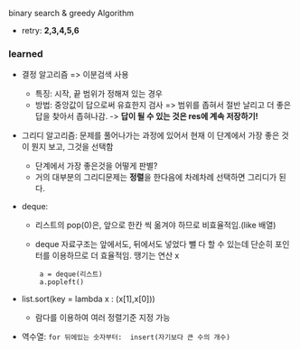 binary search & greedy Algorithm

* retry: **2,3,4,5,6**

### learned
*    결정 알고리즘 => 이분검색 사용
      *    특징: 시작, 끝 범위가 정해져 있는 경우
      * 방법: 중앙값이 답으로써 유효한지 검사 => 범위를 좁혀서 절반 날리고 더 좋은 답을 찾아서 좁혀나감. 
      -> **답이 될 수 있는 것은 res에 계속 저장하기!**
      
* 그리디 알고리즘: 문제를 풀어나가는 과정에 있어서 현재 이 단계에서 가장 좋은 것이 뭔지 보고, 그것을 선택함
     - 단계에서 가장 좋은것을 어떻게 판별?
     - 거의 대부분의 그리디문제는 **정렬**을 한다음에 차례차례 선택하면 그리디가 된다.
     
* deque:
     - 리스트의 pop(0)은, 앞으로 한칸 씩 옮겨야 하므로 비효율적임.(like 배열)
    - deque 자료구조는 앞에서도, 뒤에서도 넣었다 뺄 다 할 수 있는데 단순히 포인터를 이용하므로 더 효율적임. 땡기는 연산 x

         ``` from collections import deque
          a = deque(리스트)
          a.popleft()
* list.sort(key = lambda x : (x[1],x[0])) 
     * 람다를 이용하여 여러 정렬기준 지정 가능
* 역수열:
        ``` for 뒤에있는 숫자부터: 
         insert(자기보다 큰 수의 개수) ```


